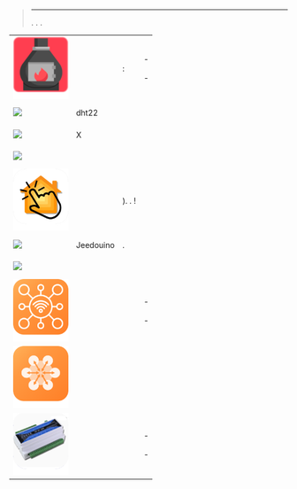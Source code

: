 
# 


>****
>. . .
> [](https://market.jeedom.com/index.php?v=d&p=market&type=plugin&categorie=automation+protocol) 


| | | | |
|--- | --- | --- | ---|
|<img src="PoeleAgua/PoeleAgua_icon.png" class="pluginLogo" width="100" />||: |[](https://lefilliatre.github.io/lefilliatre-documentation/PoeleAgua/de_DE/) - [](https://lefilliatre.github.io/lefilliatre-documentation/PoeleAgua/de_DE/)<br/>[](https://market.jeedom.com/index.php?v=d&p=market_display&id=4251)<br/>[](https://lefilliatre.github.io/lefilliatre-documentation/PoeleAgua/de_DE/changelog) - [](https://lefilliatre.github.io/lefilliatre-documentation/PoeleAgua/de_DE/changelog)|
|<img src="dht22/dht22_icon.png" class="pluginLogo" width="100" />|dht22||[](https://linura.github.io/dht22/de_DE/)<br/>[](https://market.jeedom.com/index.php?v=d&p=market_display&id=4010)<br/>[](https://linura.github.io/dht22/de_DE/changelog)|
|<img src="eibd/eibd_icon.png" class="pluginLogo" width="100" />|X||[](http://mika-nt28.github.io/Documentations/eibd/de_DE/)<br/>[](https://market.jeedom.com/index.php?v=d&p=market_display&id=203)<br/>[](https://mika-nt28.github.io/Documentations/eibd/de_DE/changelog)|
|<img src="globalcache/globalcache_icon.png" class="pluginLogo" width="100" />|||[](https://mika-nt28.github.io/Documentations/globalcache/de_DE/)<br/>[](https://market.jeedom.com/index.php?v=d&p=market_display&id=2932)<br/>[](https://mika-nt28.github.io/Documentations/globalcache/de_DE/changelog)|
|<img src="hkControl/hkControl_icon.png" class="pluginLogo" width="100" />||). .  !|[](https://nebzhb.github.io/jeedom_docs/plugins/hkControl/de_DE/)<br/>[](https://market.jeedom.com/index.php?v=d&p=market_display&id=3919)<br/>[](https://nebzhb.github.io/jeedom_docs/plugins/hkControl/de_DE/changelog)|
|<img src="jeedouino/jeedouino_icon.png" class="pluginLogo" width="100" />|Jeedouino|.|[](https://revlysj.github.io/jeedouino/de_DE/index)<br/>[](https://market.jeedom.com/index.php?v=d&p=market_display&id=2064)<br/>[](https://revlysj.github.io/jeedouino/de_DE/changelog)|
|<img src="mochad/mochad_icon.png" class="pluginLogo" width="100" />|||[](https://mika-nt28.github.io/Documentations/mochad/de_DE/)<br/>[](https://market.jeedom.com/index.php?v=d&p=market_display&id=359)<br/>[](https://mika-nt28.github.io/Documentations/mochad/de_DE/changelog)|
|<img src="modbus2mqtt/modbus2mqtt_icon.png" class="pluginLogo" width="100" />|||[](https://mips2648.github.io/jeedom-plugins-docs/modbus2mqtt/de_DE/) - [](https://mips2648.github.io/jeedom-plugins-docs/modbus2mqtt/de_DE/)<br/>[](https://market.jeedom.com/index.php?v=d&p=market_display&id=4309)<br/>[](https://mips2648.github.io/jeedom-plugins-docs/modbus2mqtt/de_DE/changelog) - [](https://mips2648.github.io/jeedom-plugins-docs/modbus2mqtt/de_DE/changelog)|
|<img src="modbustcp/modbustcp_icon.png" class="pluginLogo" width="100" />|||[](https://mips2648.github.io/jeedom-plugins-docs/modbustcp/de_DE/)<br/>[](https://market.jeedom.com/index.php?v=d&p=market_display&id=4320)<br/>[](https://mips2648.github.io/jeedom-plugins-docs/modbustcp/de_DE/changelog)|
|<img src="tcpkp/tcpkp_icon.png" class="pluginLogo" width="100" />|||[](https://lefilliatre.github.io/tcpkp/de_DE/) - [](https://lefilliatre.github.io/tcpkp/de_DE/)<br/>[](https://market.jeedom.com/index.php?v=d&p=market_display&id=4256)<br/>[](https://lefilliatre.github.io/tcpkp/de_DE/changelog) - [](https://lefilliatre.github.io/tcpkp/de_DE/changelog)|
